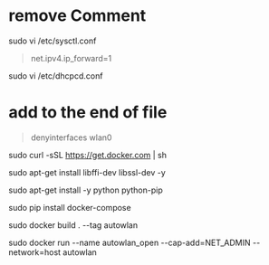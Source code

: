 # remove Comment
sudo vi /etc/sysctl.conf

> net.ipv4.ip_forward=1

sudo vi /etc/dhcpcd.conf

# add to the end of file

> denyinterfaces wlan0


sudo curl -sSL https://get.docker.com | sh

sudo apt-get install libffi-dev libssl-dev -y

sudo apt-get install -y python python-pip

sudo pip install docker-compose


sudo docker build . --tag autowlan

sudo docker run --name autowlan_open --cap-add=NET_ADMIN --network=host  autowlan


